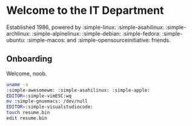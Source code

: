 # Welcome to the IT Department

Established 1986, powered by :simple-linux:
:simple-asahilinux:
:simple-archlinux:
:simple-alpinelinux:
:simple-debian:
:simple-fedora:
:simple-ubuntu:
:simple-macos: and :simple-opensourceinitiative: friends.

## Onboarding

Welcome, noob.

```sh hl_lines="7"
uname -a
:simple-awesomewm: :simple-asahilinux: :simple-apple:
EDITOR=:simple-vimESC:wq
mv :simple-gnuemacs: /dev/null
EDITOR=:simple-visualstudiocode: 
touch resume.bin
edit resume.bin
```
</div>